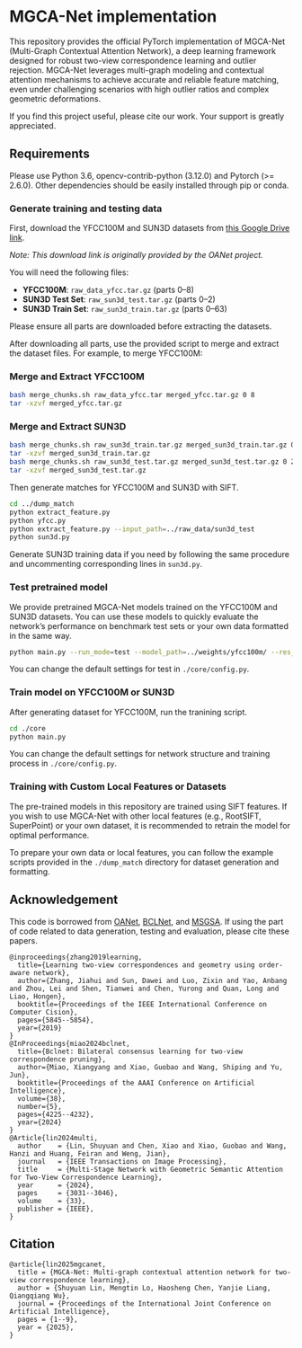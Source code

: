 # MGCA-Net implementation

This repository provides the official PyTorch implementation of MGCA-Net (Multi-Graph Contextual Attention Network), a deep learning framework designed for robust two-view correspondence learning and outlier rejection. MGCA-Net leverages multi-graph modeling and contextual attention mechanisms to achieve accurate and reliable feature matching, even under challenging scenarios with high outlier ratios and complex geometric deformations.

If you find this project useful, please cite our work. Your support is greatly appreciated.


## Requirements

Please use Python 3.6, opencv-contrib-python (3.12.0) and Pytorch (>= 2.6.0). Other dependencies should be easily installed through pip or conda.

### Generate training and testing data
First, download the YFCC100M and SUN3D datasets from [this Google Drive link](https://drive.google.com/drive/folders/1RbBWKy-6QdbKofZGHGhTTRGNlv0rgtVi).

*Note: This download link is originally provided by the OANet project.*

You will need the following files:

- **YFCC100M**: `raw_data_yfcc.tar.gz` (parts 0–8)
- **SUN3D Test Set**: `raw_sun3d_test.tar.gz` (parts 0–2)
- **SUN3D Train Set**: `raw_sun3d_train.tar.gz` (parts 0–63)

Please ensure all parts are downloaded before extracting the datasets.


After downloading all parts, use the provided script to merge and extract the dataset files. For example, to merge YFCC100M:
### Merge and Extract YFCC100M
```bash
bash merge_chunks.sh raw_data_yfcc.tar merged_yfcc.tar.gz 0 8
tar -xzvf merged_yfcc.tar.gz
```

### Merge and Extract SUN3D
```bash
bash merge_chunks.sh raw_sun3d_train.tar.gz merged_sun3d_train.tar.gz 0 63
tar -xzvf merged_sun3d_train.tar.gz
bash merge_chunks.sh raw_sun3d_test.tar.gz merged_sun3d_test.tar.gz 0 2
tar -xzvf merged_sun3d_test.tar.gz
```


Then generate matches for YFCC100M and SUN3D with SIFT.
```bash
cd ../dump_match
python extract_feature.py
python yfcc.py
python extract_feature.py --input_path=../raw_data/sun3d_test
python sun3d.py
```
Generate SUN3D training data if you need by following the same procedure and uncommenting corresponding lines in `sun3d.py`.



### Test pretrained model

We provide pretrained MGCA-Net models trained on the YFCC100M and SUN3D datasets. You can use these models to quickly evaluate the network’s performance on benchmark test sets or your own data formatted in the same way.

```bash
python main.py --run_mode=test --model_path=../weights/yfcc100m/ --res_path=./results/yfcc/test
```
You can change the default settings for test in `./core/config.py`.

### Train model on YFCC100M or SUN3D

After generating dataset for YFCC100M, run the tranining script.
```bash
cd ./core 
python main.py
```

You can change the default settings for network structure and training process in `./core/config.py`.

### Training with Custom Local Features or Datasets
The pre-trained models in this repository are trained using SIFT features. If you wish to use MGCA-Net with other local features (e.g., RootSIFT, SuperPoint) or your own dataset, it is recommended to retrain the model for optimal performance.

To prepare your own data or local features, you can follow the example scripts provided in the ```./dump_match``` directory for dataset generation and formatting.

## Acknowledgement
This code is borrowed from [OANet](https://github.com/zjhthu/OANet), [BCLNet](https://github.com/guobaoxiao/BCLNet), and [MSGSA](https://github.com/shuyuanlin/MSGSA). If using the part of code related to data generation, testing and evaluation, please cite these papers.

```
@inproceedings{zhang2019learning,
  title={Learning two-view correspondences and geometry using order-aware network},
  author={Zhang, Jiahui and Sun, Dawei and Luo, Zixin and Yao, Anbang and Zhou, Lei and Shen, Tianwei and Chen, Yurong and Quan, Long and Liao, Hongen},
  booktitle={Proceedings of the IEEE International Conference on Computer Cision},
  pages={5845--5854},
  year={2019}
}
@InProceedings{miao2024bclnet,
  title={Bclnet: Bilateral consensus learning for two-view correspondence pruning},
  author={Miao, Xiangyang and Xiao, Guobao and Wang, Shiping and Yu, Jun},
  booktitle={Proceedings of the AAAI Conference on Artificial Intelligence},
  volume={38},
  number={5},
  pages={4225--4232},
  year={2024}
}
@Article{lin2024multi,
  author    = {Lin, Shuyuan and Chen, Xiao and Xiao, Guobao and Wang, Hanzi and Huang, Feiran and Weng, Jian},
  journal   = {IEEE Transactions on Image Processing},
  title     = {Multi-Stage Network with Geometric Semantic Attention for Two-View Correspondence Learning},
  year      = {2024},
  pages     = {3031--3046},
  volume    = {33},
  publisher = {IEEE},
}
```

## Citation
```
@article{lin2025mgcanet,
  title = {MGCA-Net: Multi-graph contextual attention network for two-view correspondence learning},
  author = {Shuyuan Lin, Mengtin Lo, Haosheng Chen, Yanjie Liang, Qiangqiang Wu},
  journal = {Proceedings of the International Joint Conference on Artificial Intelligence},
  pages = {1--9},
  year = {2025},
}
```
